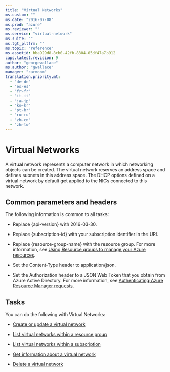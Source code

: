 ```yaml
---
title: "Virtual Networks"
ms.custom: ""
ms.date: "2016-07-08"
ms.prod: "azure"
ms.reviewer: ""
ms.service: "virtual-network"
ms.suite: ""
ms.tgt_pltfrm: ""
ms.topic: "reference"
ms.assetid: bba929d8-8cb0-42fb-8804-05df47a7b912
caps.latest.revision: 9
author: "georgewallace"
ms.author: "gwallace"
manager: "carmonm"
translation.priority.mt: 
  - "de-de"
  - "es-es"
  - "fr-fr"
  - "it-it"
  - "ja-jp"
  - "ko-kr"
  - "pt-br"
  - "ru-ru"
  - "zh-cn"
  - "zh-tw"
---
```

# Virtual Networks
A virtual network represents a computer network in which networking objects can be created. The virtual network reserves an address space and defines subnets in this address space. The DHCP options defined on a virtual network by default get applied to the NICs connected to this network.  
  
##  <a name="bk_common"></a> Common parameters and headers  
 The following information is common to all tasks:  
  
-   Replace {api-version} with 2016-03-30.  
  
-   Replace {subscription-id} with your subscription identifier in the URI.  
  
-   Replace {resource-group-name} with the resource group. For more information, see [Using Resource groups to manage your Azure resources](http://azure.microsoft.com/documentation/articles/azure-preview-portal-using-resource-groups).  
  
-   Set the Content-Type header to application/json.  
  
-   Set the Authorization header to a JSON Web Token that you obtain from Azure Active Directory. For more information,  see [Authenticating Azure Resource Manager requests](../Topic/Authenticating%20Azure%20Resource%20Manager%20requests.md).  
  
## Tasks  
 You can do the following with Virtual Networks:  
  
-   [Create or update a virtual network](create-or-update-a-virtual-network.md)  
  
-   [List virtual networks within a resource group](list-virtual-networks-within-a-resource-group.md)  
  
-   [List virtual networks within a subscription](list-virtual-networks-within-a-subscription.md)  
  
-   [Get information about a virtual network](get-information-about-a-virtual-network.md)  
  
-   [Delete a virtual network](delete-a-virtual-network.md)
